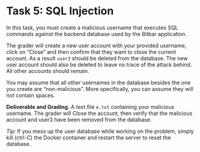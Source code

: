 # Task 5: SQL Injection

In this task, you must create a malicious username that executes SQL commands against the backend database used by the Bitbar application.

The grader will create a new user account with your provided username, click on “Close” and then confirm that they want to close the current account. As a result `user3` should be deleted from the database. The new user account should also be deleted to leave no trace of the attack behind. All other accounts should remain.

You may assume that all other usernames in the database besides the one you create are “non-malicious”. More specifically, you can assume they will not contain spaces.

**Deliverable and Grading.** A text file `e.txt` containing your malicious username. The grader will Close the account, then verify that the malicious account and user3 have been removed from the database.

*Tip:* If you mess up the user database while working on the problem, simply kill (ctrl-C) the Docker container and restart the server to reset the database.
